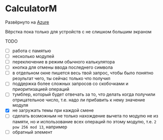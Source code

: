# CalculatorM

Развёрнуто на [Azure](http://calculatorm.azurewebsites.net/)

Вёрстка пока только для устройств с не слишком большим экраном

TODO

- [ ] работа с памятью
- [ ] несколько модулей
- [ ] переключение в режим обычного калькулятора
- [ ] кнопка для отмены ввода последнего символа
- [ ] в отдельном окне пишется весь твой запрос, чтобы было понятно результат чего, ты сейчас только что получил
- [ ] поддержка более сложных запросов со скобочками и приоритизацией операций
- [ ] тумблер, который будет отвечать за то, что делать когда получили отрицательное число, т.е. надо ли прибавить к нему значение модуля
- [x] не загружать темы при каждой смене
- [ ] сделать возможным не только нахождение вычета по модулю не из памяти, но и использование всех операций по этому модулю, т.е. `2 pow 256 mod 13`, например
- [ ] обратный элемент